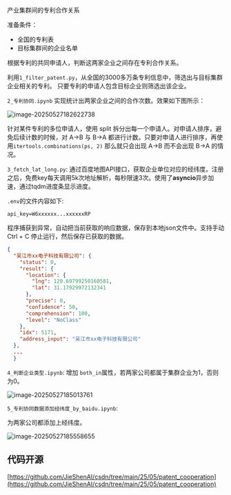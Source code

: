 ﻿产业集群间的专利合作关系

准备条件：

- 全国的专利表
- 目标集群间的企业名单

根据专利的共同申请人，判断这两家企业之间存在专利合作关系。

利用`1_filter_patent.py`，从全国的3000多万条专利信息中，筛选出与目标集群企业相关的专利。
只要专利的申请人包含目标企业则筛选出该企业。

`2_专利协同.ipynb` 实现统计出两家企业之间的合作次数。效果如下图所示：

![image-20250527182622738](https://img2023.cnblogs.com/blog/2589035/202505/2589035-20250527185949676-1867433411.png)

针对某件专利的多位申请人，使用 split 拆分出每一个申请人。对申请人排序，避免后续计数的时候，对 A->B 与 B->A 都进行计数。只要对申请人进行排序，再使用`itertools.combinations(ps, 2)` 那么就只会出现 A->B 而不会出现 B->A 的情况。

`3_fetch_lat_long.py`: 通过百度地图API接口，获取企业单位对应的经纬度。注册之后，免费key每天调用5k次地址解析，每秒限速3次。使用了**asyncio**异步加速，通过tqdm进度条显示进度。

`.env`的文件内容如下:

```
api_key=W6xxxxxx...xxxxxxRP
```
程序捕获到异常，自动把当前获取的响应数据，保存到本地json文件中。支持手动 Ctrl + C 停止运行，然后保存已获取的数据。
```json
{
  "吴江市xx电子科技有限公司": {
    "status": 0,
    "result": {
      "location": {
        "lng": 120.69799250160581,
        "lat": 31.17929972132341
      },
      "precise": 0,
      "confidence": 50,
      "comprehension": 100,
      "level": "NoClass"
    },
    "idx": 5171,
    "address_input": "吴江市xx电子科技有限公司"
  },
  ...
  }
```

`4_判断企业类型.ipynb`: 增加 `both_in`属性，若两家公司都属于集群企业为1，否则为0。

![image-20250527185013761](https://img2023.cnblogs.com/blog/2589035/202505/2589035-20250527185948984-245388645.png)

`5_专利协同数据添加经纬度_by_baidu.ipynb`: 

为两家公司都添加上经纬度。

![image-20250527185558655](https://img2023.cnblogs.com/blog/2589035/202505/2589035-20250527185948248-93971624.png)

## 代码开源

[https://github.com/JieShenAI/csdn/tree/main/25/05/patent_cooperation](https://github.com/JieShenAI/csdn/tree/main/25/05/patent_cooperation)

